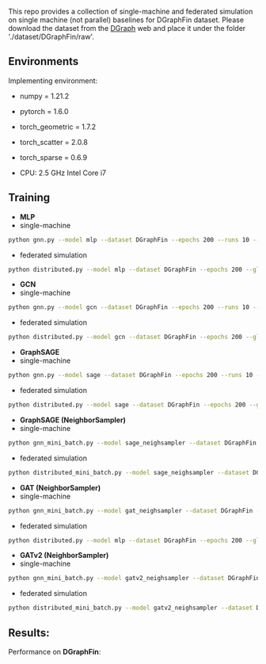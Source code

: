 This repo provides a collection of single-machine and federated simulation on single machine (not parallel) baselines for DGraphFin dataset. Please download the dataset from the [DGraph](http://dgraph.xinye.com) web and place it under the folder './dataset/DGraphFin/raw'.  

## Environments
Implementing environment:  
- numpy = 1.21.2  
- pytorch = 1.6.0  
- torch_geometric = 1.7.2  
- torch_scatter = 2.0.8  
- torch_sparse = 0.6.9  

- CPU: 2.5 GHz Intel Core i7


## Training

- **MLP**
- single-machine
```bash
python gnn.py --model mlp --dataset DGraphFin --epochs 200 --runs 10 --device 0
```
- federated simulation
```bash
python distributed.py --model mlp --dataset DGraphFin --epochs 200 --globalepoch 1 --datasplit random --delay 0 --runs 10 --device 0 —clients 3
```

- **GCN**
- single-machine
```bash
python gnn.py --model gcn --dataset DGraphFin --epochs 200 --runs 10 --device 0
```
- federated simulation
```bash
python distributed.py --model gcn --dataset DGraphFin --epochs 200 --globalepoch 1 --datasplit random --delay 0 --runs 10 --device 0 —clients 3
```

- **GraphSAGE**
- single-machine
```bash
python gnn.py --model sage --dataset DGraphFin --epochs 200 --runs 10 --device 0
```
- federated simulation
```bash
python distributed.py --model sage --dataset DGraphFin --epochs 200 --globalepoch 1 --datasplit random --delay 0 --runs 10 --device 0 —clients 3
```

- **GraphSAGE (NeighborSampler)**
- single-machine
```bash
python gnn_mini_batch.py --model sage_neighsampler --dataset DGraphFin --epochs 200 --runs 10 --device 0
```
- federated simulation
```bash
python distributed_mini_batch.py --model sage_neighsampler --dataset DGraphFin --epochs 200 --globalepoch 1 --datasplit random --delay 0 --runs 10 --device 0 —clients 3
```

- **GAT (NeighborSampler)**
- single-machine
```bash
python gnn_mini_batch.py --model gat_neighsampler --dataset DGraphFin --epochs 200 --runs 10 --device 0
```
- federated simulation
```bash
python distributed.py --model mlp --dataset DGraphFin --epochs 200 --globalepoch 1 --datasplit random --delay 0 --runs 10 --device 0 —clients 3
```

- **GATv2 (NeighborSampler)**
- single-machine
```bash
python gnn_mini_batch.py --model gatv2_neighsampler --dataset DGraphFin --epochs 200 --runs 10 --device 0
```
- federated simulation
```bash
python distributed_mini_batch.py --model gatv2_neighsampler --dataset DGraphFin --epochs 200 --globalepoch 1 --datasplit random --delay 0 --runs 10 --device 0 —clients 3
```

## Results:
Performance on **DGraphFin**:
